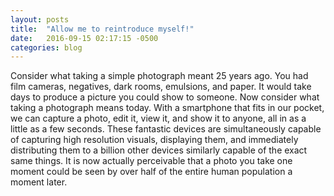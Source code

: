 ```yaml
---
layout: posts
title:  "Allow me to reintroduce myself!"
date:   2016-09-15 02:17:15 -0500
categories: blog
---
```



Consider what taking a simple photograph meant 25 years ago. You had film cameras, negatives, dark rooms, emulsions, and paper.
It would take days to produce a picture you could show to someone. Now consider what taking a photograph means today. With a smartphone that fits in our pocket,
we can capture a photo, edit it, view it, and show it to anyone, all in as a little as a few seconds.
These fantastic devices are simultaneously capable of capturing high resolution visuals, displaying them,
 and immediately distributing them to a billion other devices similarly capable of the exact same things.
  It is now actually perceivable that a photo you take one moment could be seen by over half of the entire human population a moment later.
